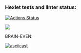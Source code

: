 ### Hexlet tests and linter status:
[![Actions Status](https://github.com/Aallyycoop/frontend-project-44/workflows/hexlet-check/badge.svg)](https://github.com/Aallyycoop/frontend-project-44/actions)

<a href="https://codeclimate.com/github/Aallyycoop/frontend-project-44/maintainability"><img src="https://api.codeclimate.com/v1/badges/f1c00526e25ff92f09fc/maintainability" /></a>

BRAIN-EVEN:

[![asciicast](https://asciinema.org/a/549605.svg)](https://asciinema.org/a/549605)

